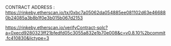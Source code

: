 
CONTRACT ADDRESS : https://rinkeby.etherscan.io/tx/0xbc7a05062da054885ee081102d63e466880b24085a3b8b1f0e3b015b067d2153


https://rinkeby.etherscan.io/verifyContract-solc?a=0xecd9280323ff21bfedfd05c3055a832e1b70e008&c=v0.8.10%2bcommit.fc410830&lictype=3

